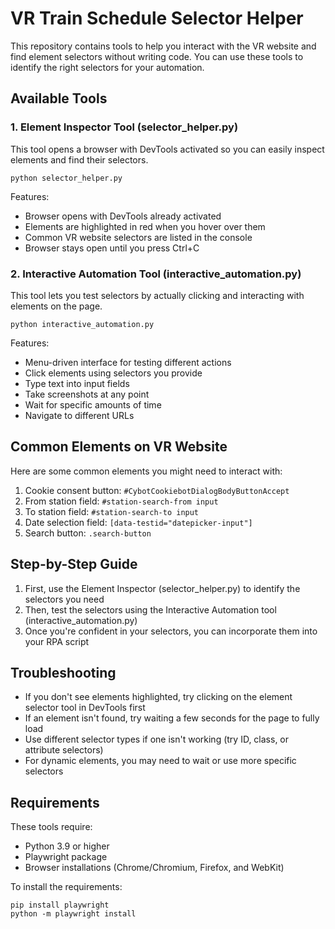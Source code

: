 # VR Train Schedule Selector Helper

This repository contains tools to help you interact with the VR website and find element selectors without writing code. You can use these tools to identify the right selectors for your automation.

## Available Tools

### 1. Element Inspector Tool (selector_helper.py)

This tool opens a browser with DevTools activated so you can easily inspect elements and find their selectors.

```
python selector_helper.py
```

Features:
- Browser opens with DevTools already activated
- Elements are highlighted in red when you hover over them
- Common VR website selectors are listed in the console
- Browser stays open until you press Ctrl+C

### 2. Interactive Automation Tool (interactive_automation.py)

This tool lets you test selectors by actually clicking and interacting with elements on the page.

```
python interactive_automation.py
```

Features:
- Menu-driven interface for testing different actions
- Click elements using selectors you provide
- Type text into input fields
- Take screenshots at any point
- Wait for specific amounts of time
- Navigate to different URLs

## Common Elements on VR Website

Here are some common elements you might need to interact with:

1. Cookie consent button: `#CybotCookiebotDialogBodyButtonAccept`
2. From station field: `#station-search-from input`
3. To station field: `#station-search-to input`
4. Date selection field: `[data-testid="datepicker-input"]` 
5. Search button: `.search-button`

## Step-by-Step Guide

1. First, use the Element Inspector (selector_helper.py) to identify the selectors you need
2. Then, test the selectors using the Interactive Automation tool (interactive_automation.py)
3. Once you're confident in your selectors, you can incorporate them into your RPA script

## Troubleshooting

- If you don't see elements highlighted, try clicking on the element selector tool in DevTools first
- If an element isn't found, try waiting a few seconds for the page to fully load
- Use different selector types if one isn't working (try ID, class, or attribute selectors)
- For dynamic elements, you may need to wait or use more specific selectors

## Requirements

These tools require:
- Python 3.9 or higher
- Playwright package
- Browser installations (Chrome/Chromium, Firefox, and WebKit)

To install the requirements:
```
pip install playwright
python -m playwright install
``` 